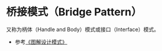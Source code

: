 # 桥接模式（Bridge Pattern）

又称为柄体（Handle and Body）模式或接口（Interface）模式。

* 参考[《图解设计模式》](https://design-patterns.readthedocs.io/zh_CN/latest/structural_patterns/bridge.html)
